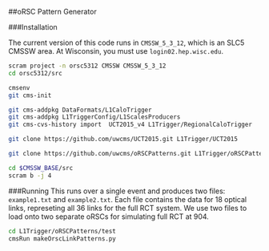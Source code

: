 ##oRSC Pattern Generator

###Installation

The current version of this code runs in `CMSSW_5_3_12`, which is an SLC5 CMSSW area. At Wisconsin, you must use `login02.hep.wisc.edu`.

```sh
scram project -n orsc5312 CMSSW CMSSW_5_3_12
cd orsc5312/src

cmsenv
git cms-init

git cms-addpkg DataFormats/L1CaloTrigger
git cms-addpkg L1TriggerConfig/L1ScalesProducers
git cms-cvs-history import  UCT2015_v4 L1Trigger/RegionalCaloTrigger

git clone https://github.com/uwcms/UCT2015.git L1Trigger/UCT2015

git clone https://github.com/uwcms/oRSCPatterns.git L1Trigger/oRSCPatterns

cd $CMSSW_BASE/src
scram b -j 4
```

###Running
This runs over a single event and produces two files: `example1.txt` and `example2.txt`. Each file contains the data for 18 optical links, represeting all 36 links for the full RCT system. We use two files to load onto two separate oRSCs for simulating full RCT at 904.
```sh
cd L1Trigger/oRSCPatterns/test
cmsRun makeOrscLinkPatterns.py
```
